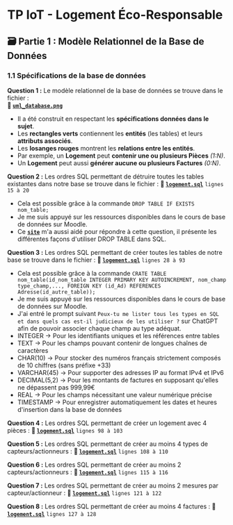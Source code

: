 # TP IoT - Logement Éco-Responsable

## 🗃️ Partie 1 : Modèle Relationnel de la Base de Données
### 1.1 Spécifications de la base de données
**Question 1 :** Le modèle relationnel de la base de données se trouve dans le fichier :  
**📁 [`uml_database.png`](https://github.com/AyoubLADJICI/Logement-eco-responsable/blob/main/uml_database.png)**
- Il a été construit en respectant les **spécifications données dans le sujet**.
- Les **rectangles verts** contiennent les **entités** (les tables) et leurs **attributs associés**.
- Les **losanges rouges** montrent les **relations entre les entités**. 
- Par exemple, un **Logement** peut **contenir une ou plusieurs Pièces** *(1:N)*.
- Un **Logement** peut aussi **générer aucune ou plusieurs Factures** *(0:N)*.

**Question 2 :** Les ordres SQL permettant de détruire toutes les tables existantes dans notre base se trouve dans le fichier :
**📁 [`logement.sql`](https://github.com/AyoubLADJICI/Logement-eco-responsable/blob/main/logement.sql)** ```lignes 15 à 20```
- Cela est possible grâce à la commande ```DROP TABLE IF EXISTS nom_table;```
- Je me suis appuyé sur les ressources disponibles dans le cours de base de données sur Moodle.
- Ce **[`site`](https://www.devart.com/dbforge/sql/studio/sql-server-drop-table.html)** m'a aussi aidé pour répondre à cette question, il présente les différentes façons d'utiliser DROP TABLE dans SQL.

**Question 3 :** Les ordres SQL permettant de créer toutes les tables de notre base se trouve dans le fichier :
**📁 [`logement.sql`](https://github.com/AyoubLADJICI/Logement-eco-responsable/blob/main/logement.sql)** ```lignes 28 à 93```
- Cela est possible grâce à la commande ```CRATE TABLE nom_table(id_nom_table INTEGER PRIMARY KEY AUTOINCREMENT, nom_champ type_champ,..., FOREIGN KEY (id_Ad) REFERENCES Adresse(id_autre_table)); ```
- Je me suis appuyé sur les ressources disponibles dans le cours de base de données sur Moodle.
- J'ai entré le prompt suivant ```Peux-tu me lister tous les types en SQL et dans quels cas est-il judicieux de les utiliser ?``` sur ChatGPT afin de pouvoir associer chaque champ au type adéquat. 
- INTEGER → Pour les identifiants uniques et les références entre tables
- TEXT → Pour les champs pouvant contenir de longues chaînes de caractères
- CHAR(10) → Pour stocker des numéros français strictement composés de 10 chiffres (sans préfixe +33)
- VARCHAR(45) → Pour supporter des adresses IP au format IPv4 et IPv6
- DECIMAL(5,2) → Pour les montants de factures en supposant qu'elles ne dépassent pas 999,99€
- REAL → Pour les champs nécessitant une valeur numérique précise  
- TIMESTAMP → Pour enregistrer automatiquement les dates et heures d'insertion dans la base de données

**Question 4 :** Les ordres SQL permettant de créer un logement avec 4 pièces :
**📁 [`logement.sql`](https://github.com/AyoubLADJICI/Logement-eco-responsable/blob/main/logement.sql)** ```lignes 98 à 103```

**Question 5 :** Les ordres SQL permettant de créer au moins 4 types de capteurs/actionneurs :
**📁 [`logement.sql`](https://github.com/AyoubLADJICI/Logement-eco-responsable/blob/main/logement.sql)** ```lignes 108 à 110```

**Question 6 :** Les ordres SQL permettant de créer au moins 2 capteurs/actionneurs :
**📁 [`logement.sql`](https://github.com/AyoubLADJICI/Logement-eco-responsable/blob/main/logement.sql)** ```lignes 115 à 116```

**Question 7 :** Les ordres SQL permettant de créer au moins 2 mesures par capteur/actionneur :
**📁 [`logement.sql`](https://github.com/AyoubLADJICI/Logement-eco-responsable/blob/main/logement.sql)** ```lignes 121 à 122```

**Question 8 :** Les ordres SQL permettant de créer au moins 4 factures :
**📁 [`logement.sql`](https://github.com/AyoubLADJICI/Logement-eco-responsable/blob/main/logement.sql)** ```lignes 127 à 128``` 

